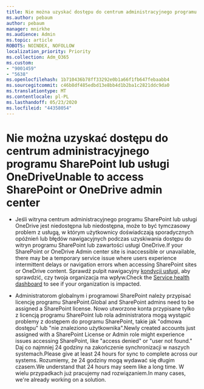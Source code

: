 ```yaml
---
title: Nie można uzyskać dostępu do centrum administracyjnego programu SharePoint lub usługi OneDrive
ms.author: pebaum
author: pebaum
manager: mnirkhe
ms.audience: Admin
ms.topic: article
ROBOTS: NOINDEX, NOFOLLOW
localization_priority: Priority
ms.collection: Adm_O365
ms.custom:
- "9001459"
- "5638"
ms.openlocfilehash: 1b710436b78ff33292e0b1a66f1fb647febaabb4
ms.sourcegitcommit: c46b8df485edbd13e8bb4d1b2ba1c2821ddc9da0
ms.translationtype: MT
ms.contentlocale: pl-PL
ms.lasthandoff: 05/23/2020
ms.locfileid: "44358054"
---
```

# <a name="unable-to-access-sharepoint-or-onedrive-admin-center"></a><span data-ttu-id="aa215-102">Nie można uzyskać dostępu do centrum administracyjnego programu SharePoint lub usługi OneDrive</span><span class="sxs-lookup"><span data-stu-id="aa215-102">Unable to access SharePoint or OneDrive admin center</span></span>

- <span data-ttu-id="aa215-103">Jeśli witryna centrum administracyjnego programu SharePoint lub usługi OneDrive jest niedostępna lub niedostępna, może to być tymczasowy problem z usługą, w którym użytkownicy doświadczają sporadycznych opóźnień lub błędów nawigacyjnych podczas uzyskiwania dostępu do witryn programu SharePoint lub zawartości usługi OneDrive.</span><span class="sxs-lookup"><span data-stu-id="aa215-103">If your SharePoint or OneDrive Admin center site is inaccessible or unavailable, there may be a temporary service issue where users experience intermittent delays or navigation errors when accessing SharePoint sites or OneDrive content.</span></span> <span data-ttu-id="aa215-104">Sprawdź pulpit nawigacyjny [kondycji usługi,](https://admin.microsoft.com/AdminPortal/Home#/servicehealth) aby sprawdzić, czy twoja organizacja ma wpływ.</span><span class="sxs-lookup"><span data-stu-id="aa215-104">Check the [Service health dashboard](https://admin.microsoft.com/AdminPortal/Home#/servicehealth) to see if your organization is impacted.</span></span>

- <span data-ttu-id="aa215-105">Administratorom globalnym i programowi SharePoint należy przypisać licencję programu SharePoint.</span><span class="sxs-lookup"><span data-stu-id="aa215-105">Global and SharePoint admins need to be assigned a SharePoint license.</span></span> <span data-ttu-id="aa215-106">Nowo utworzone konta przypisane tylko z licencją programu SharePoint lub rola administratora mogą wystąpić problemy z dostępem do programu SharePoint, takie jak "odmowa dostępu" lub "nie znaleziono użytkownika".</span><span class="sxs-lookup"><span data-stu-id="aa215-106">Newly created accounts just assigned with a SharePoint License or Admin role might experience issues accessing SharePoint, like "access denied" or "user not found."</span></span> <span data-ttu-id="aa215-107">Daj co najmniej 24 godziny na zakończenie synchronizacji w naszych systemach.</span><span class="sxs-lookup"><span data-stu-id="aa215-107">Please give at least 24 hours for sync to complete across our systems.</span></span> <span data-ttu-id="aa215-108">Rozumiemy, że 24 godziny mogą wydawać się długim czasem.</span><span class="sxs-lookup"><span data-stu-id="aa215-108">We understand that 24 hours may seem like a long time.</span></span> <span data-ttu-id="aa215-109">W wielu przypadkach już pracujemy nad rozwiązaniem.</span><span class="sxs-lookup"><span data-stu-id="aa215-109">In many cases, we're already working on a solution.</span></span>
